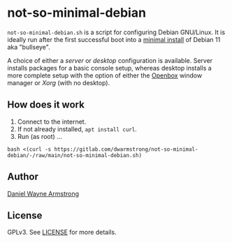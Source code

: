 # not-so-minimal-debian

`not-so-minimal-debian.sh` is a script for configuring Debian GNU/Linux. It is ideally run after the first successful boot into a [minimal install](https://www.dwarmstrong.org/minimal-debian/) of Debian 11 aka "bullseye".

A choice of either a *server* or *desktop* configuration is available. Server installs packages for a basic console setup, whereas desktop installs a more complete setup with the option of either the [Openbox](https://www.dwarmstrong.org/openbox/) window manager or *Xorg* (with no desktop).

## How does it work

1. Connect to the internet.
2. If not already installed, `apt install curl`.
3. Run (as root) ...

```
bash <(curl -s https://gitlab.com/dwarmstrong/not-so-minimal-debian/-/raw/main/not-so-minimal-debian.sh)
```

## Author

[Daniel Wayne Armstrong](https://www.dwarmstrong.org)

## License

GPLv3. See [LICENSE](https://gitlab.com/dwarmstrong/debian-after-install/blob/master/LICENSE.md) for more details.

